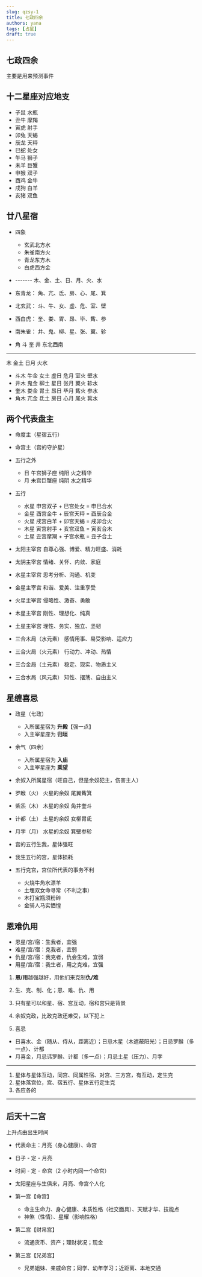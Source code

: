 ```yaml
---
slug: qzsy-1
title: 七政四余
authors: yana
tags: [占星]
draft: true
---
```


## 七政四余

主要是用来预测事件

## 十二星座对应地支

- 子鼠 水瓶
- 丑牛 摩羯
- 寅虎 射手
- 卯兔 天蝎
- 辰龙 天秤
- 巳蛇 处女
- 午马 狮子
- 未羊 巨蟹
- 申猴 双子
- 酉鸡 金牛
- 戌狗 白羊
- 亥猪 双鱼

## 廿八星宿

- 四象

  - 玄武北方水
  - 朱雀南方火
  - 青龙东方木
  - 白虎西方金

- ------- 木、金、土、日、月、火、水
- 东青龙： 角、亢、氐、房、心、尾、箕
- 北玄武： 斗、牛、女、虚、危、室、壁
- 西白虎： 奎、娄、胃、昂、毕、觜、参
- 南朱雀： 井、鬼、柳、星、张、翼、轸

- 角 斗 奎 井 东北西南

---

木 金土 日月 火水

- 斗木 牛金 女土 虚日 危月 室火 壁水
- 井木 鬼金 柳土 星日 张月 翼火 轸水
- 奎木 娄金 胃土 昂日 毕月 觜火 参水
- 角木 亢金 氐土 房日 心月 尾火 箕水

## 两个代表盘主

- 命度主（星宿五行）
- 命宫主（宫的守护星）

- 五行之外

  - 日 午宫狮子座 纯阳 火之精华
  - 月 未宫巨蟹座 纯阴 水之精华

- 五行

  - 水星 申宫双子 + 巳宫处女 = 申巳合水
  - 金星 酉宫金牛 + 辰宫天秤 = 酉辰合金
  - 火星 戌宫白羊 + 卯宫天蝎 = 戌卯合火
  - 木星 寅宫射手 + 亥宫双鱼 = 寅亥合木
  - 土星 丑宫摩羯 + 子宫水瓶 = 丑子合土

- 太阳主宰宫 自尊心强、博爱、精力旺盛、消耗
- 太阴主宰宫 情绪、关怀、内敛、家庭

- 水星主宰宫 思考分析、沟通、机变
- 金星主宰宫 和谐、爱美、注重享受
- 火星主宰宫 侵略性、激奋、勇敢
- 木星主宰宫 刚性、理想化、纯真
- 土星主宰宫 理性、务实、独立、坚韧

- 三合木局（水元素） 感情用事、易受影响、适应力
- 三合火局（火元素） 行动力、冲动、热情
- 三合金局（土元素） 稳定、现实、物质主义
- 三合水局（风元素） 知性、摆荡、自由主义

## 星缠喜忌

- 政星（七政）

  - 入所属星宿为 **升殿**【强一点】
  - 入主宰星座为 **归垣**

- 余气（四余）

  - 入所属星宿为 **入庙**
  - 入主宰星座为 **乘望**

- 余奴入所属星宿（旺自己，但是余奴犯主，伤害主人）
- 罗睺（火） 火星的余奴 尾翼觜箕
- 紫炁（木） 木星的余奴 角井奎斗
- 计都（土） 土星的余奴 女柳胃氐
- 月孛（月） 水星的余奴 箕壁参轸

- 宫的五行生我，星体强旺
- 我生五行的宫，星体损耗

- 五行克宫，宫位所代表的事务不利
  - 火烧牛角水漂羊
  - 土埋双女命寻常（不利之事）
  - 木打宝瓶须粉碎
  - 金骑人马实恓惶

## 恩难仇用

- 恩星/宫/宿：生我者，宜强
- 难星/宫/宿：克我者，宜弱
- 仇星/宫/宿：我克者，仇会生难，宜弱
- 用星/宫/宿：我生者，用之克难，宜强

1. **恩/用**越强越好，用他们来克制**仇/难**

2. 生、克、制、化；恩、难、仇、用

3. 只有星可以和星、宿、宫互动，宿和宫只是背景

4. 余奴克政，比政克政还难受，以下犯上

5. 喜忌

- 日喜水、金（随从、侍从，距离近）；日忌木星（木遮蔽阳光）；日忌罗睺（多一点）、计都
- 月喜金，月忌讳罗睺、计都（多一点）；月忌土星（压力）、月孛

---

1. 星体与星体互动，同宫、同属性宿、对宫、三方宫，有互动，定生克
2. 星体落宫位，宫、宿五行、星体五行定生克
3. 各应各的

---

## 后天十二宫

上升点由出生时间

- 代表命主：月亮（身心健康）、命宫
- 日子 - 定 - 月亮
- 时间 - 定 - 命宫（2 小时内同一个命宫）
- 太阳星座与生俱来，月亮、命宫个人化

- 第一宫【命宫】
  - 命主生命力、身心健康、本质性格（社交面具）、天赋才华、技能点
  - 神煞（性情）、星耀（影响性格）
- 第二宫【财帛宫】
  - 流通货币、资产；理财状况；现金
- 第三宫【兄弟宫】
  - 兄弟姐妹、亲戚命宫；同学、幼年学习；近距离、本地交通
